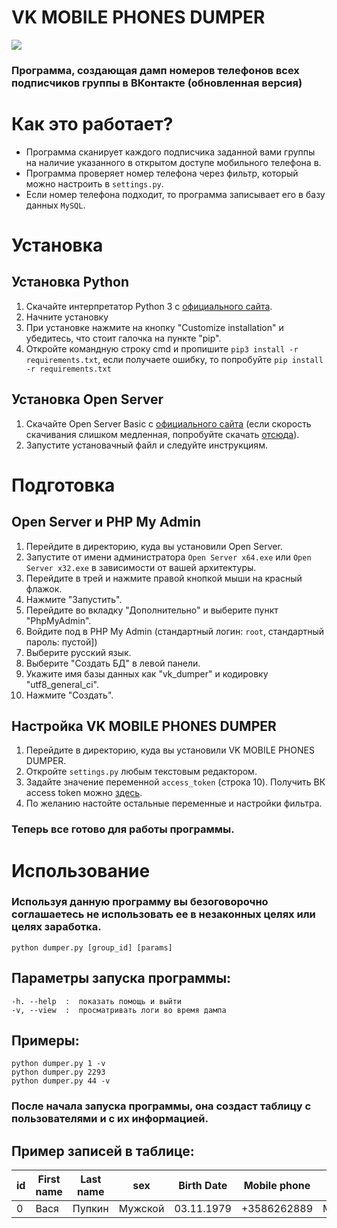 # VK MOBILE PHONES DUMPER
<a href="https://python.org"><img src="https://img.shields.io/badge/python-3-green.svg" /></a>
### Программа, создающая дамп номеров телефонов всех подписчиков группы в ВКонтакте (обновленная версия)

# Как это работает?
* Программа сканирует каждого подписчика заданной вами группы на наличие указанного в открытом доступе мобильного телефона в.
* Программа проверяет номер телефона через фильтр, который можно настроить в ```settings.py```.
* Если номер телефона подходит, то программа записывает его в базу данных ```MySQL```.

# Установка
## Установка Python
1. Скачайте интерпретатор Python 3 с <a href="https://python.org">официального сайта</a>.
2. Начните установку
3. При установке нажмите на кнопку "Customize installation" и убедитесь, что стоит галочка на пункте "pip".
4. Откройте командную строку cmd и пропишите ```pip3 install -r requirements.txt```, если получаете ошибку, то попробуйте ```pip install  -r requirements.txt```
## Установка Open Server
1. Скачайте Open Server Basic с <a href="https://ospanel.io/">официального сайта</a> (если скорость скачивания слишком медленная, попробуйте скачать  <a href="https://soft.mydiv.net/win/files-OpenServer.html">отсюда</a>).
2. Запустите установачный файл и следуйте инструкциям.
# Подготовка
## Open Server и PHP My Admin
1. Перейдите в директорию, куда вы установили Open Server.
2. Запустите от имени администратора ```Open Server x64.exe``` или ```Open Server x32.exe``` в зависимости от вашей архитектуры.
3. Перейдите в трей и нажмите правой кнопкой мыши на красный флажок.
4. Нажмите "Запустить".
5. Перейдите во вкладку "Дополнительно" и выберите пункт "PhpMyAdmin".
6. Войдите под в PHP My Admin (стандартный логин: ```root```, стандартный пароль: пустой])
7. Выберите русский язык.
8. Выберите "Создать БД" в левой панели.
9. Укажите имя базы данных как "vk_dumper" и кодировку "utf8_general_ci".
10. Нажмите "Создать".
## Настройка VK MOBILE PHONES DUMPER
1. Перейдите в директорию, куда вы установили VK MOBILE PHONES DUMPER.
2. Откройте ```settings.py``` любым текстовым редактором.
3. Задайте значение переменной ```access_token``` (строка 10). Получить ВК access token можно <a href="https://vkhost.github.io/">здесь</a>.
4. По желанию настойте остальные переменные и настройки фильтра.
### Теперь все готово для работы программы.
# Использование
### Используя данную программу вы безоговорочно соглашаетесь не использовать ее в незаконных целях или целях заработка.
```python dumper.py [group_id] [params]```
## Параметры запуска программы:
```
-h. --help  :  показать помощь и выйти
-v, --view  :  просматривать логи во время дампа
```
## Примеры:
```
python dumper.py 1 -v
python dumper.py 2293
python dumper.py 44 -v
```
### После начала запуска программы, она создаст таблицу с пользователями и с их информацией.
## Пример записей в таблице:

| id            |First name     |Last name|sex      | Birth Date   | Mobile phone | City | Country  | Link             |
| ------------- | ------------- |---------|---------|--------------|--------------|-------|---------|------------------|
| 0             |Вася           | Пупкин  | Мужской |  03.11.1979  | +3586262889  | Москва| Россия  |vk.com/link12336|










